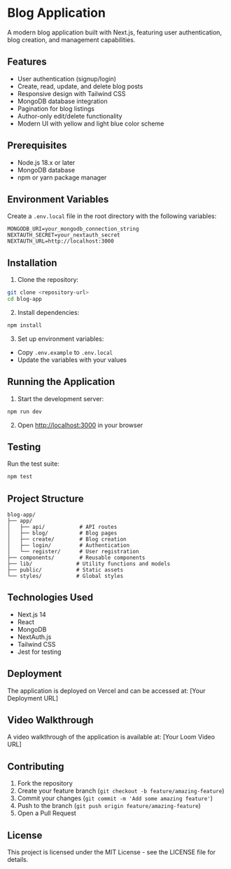 # Blog Application

A modern blog application built with Next.js, featuring user authentication, blog creation, and management capabilities.

## Features

- User authentication (signup/login)
- Create, read, update, and delete blog posts
- Responsive design with Tailwind CSS
- MongoDB database integration
- Pagination for blog listings
- Author-only edit/delete functionality
- Modern UI with yellow and light blue color scheme

## Prerequisites

- Node.js 18.x or later
- MongoDB database
- npm or yarn package manager

## Environment Variables

Create a `.env.local` file in the root directory with the following variables:

```env
MONGODB_URI=your_mongodb_connection_string
NEXTAUTH_SECRET=your_nextauth_secret
NEXTAUTH_URL=http://localhost:3000
```

## Installation

1. Clone the repository:
```bash
git clone <repository-url>
cd blog-app
```

2. Install dependencies:
```bash
npm install
```

3. Set up environment variables:
- Copy `.env.example` to `.env.local`
- Update the variables with your values

## Running the Application

1. Start the development server:
```bash
npm run dev
```

2. Open [http://localhost:3000](http://localhost:3000) in your browser

## Testing

Run the test suite:
```bash
npm test
```

## Project Structure

```
blog-app/
├── app/
│   ├── api/           # API routes
│   ├── blog/          # Blog pages
│   ├── create/        # Blog creation
│   ├── login/         # Authentication
│   └── register/      # User registration
├── components/        # Reusable components
├── lib/              # Utility functions and models
├── public/           # Static assets
└── styles/           # Global styles
```

## Technologies Used

- Next.js 14
- React
- MongoDB
- NextAuth.js
- Tailwind CSS
- Jest for testing

## Deployment

The application is deployed on Vercel and can be accessed at: [Your Deployment URL]

## Video Walkthrough

A video walkthrough of the application is available at: [Your Loom Video URL]

## Contributing

1. Fork the repository
2. Create your feature branch (`git checkout -b feature/amazing-feature`)
3. Commit your changes (`git commit -m 'Add some amazing feature'`)
4. Push to the branch (`git push origin feature/amazing-feature`)
5. Open a Pull Request

## License

This project is licensed under the MIT License - see the LICENSE file for details.
